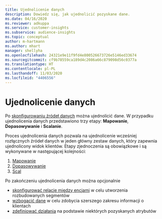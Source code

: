 ```yaml
---
title: Ujednolicenie danych
description: Dowiedz się, jak ujednolicić pozyskane dane.
ms.date: 04/16/2020
ms.reviewer: adkuppa
ms.service: customer-insights
ms.subservice: audience-insights
ms.topic: conceptual
author: m-hartmann
ms.author: mhart
manager: shellyha
ms.openlocfilehash: 24321e9e11f9fd4e800526673726e5146ed33674
ms.sourcegitcommit: cf9b78559ca189d4c2086a66c879098d56c0377a
ms.translationtype: HT
ms.contentlocale: pl-PL
ms.lasthandoff: 11/03/2020
ms.locfileid: "4406556"
---
```

# <a name="data-unification"></a>Ujednolicenie danych

Po [skonfigurowaniu źródeł danych](data-sources.md) można ujednolicić dane. W przypadku ujednolicenia danych przedstawiono trzy etapy: **Mapowanie**, **Dopasowywanie** i **Scalanie**.

Proces ujednolicenia danych pozwala na ujednolicenie wcześniej rozłącznych źródeł danych w jeden główny zestaw danych, który zapewnia ujednolicony widok klientów. Etapy zjednoczenia są obowiązkowe i są wykonywane w następującej kolejności:

1. [Mapowanie](map-entities.md)
2. [Dopasowywanie](match-entities.md)
3. [Scal](merge-entities.md)

Po zakończeniu ujednolicenia danych można opcjonalnie

- [skonfigurować relacje między encjami](relationships.md) w celu utworzenia rozbudowanych segmentów
- [wzbogacić dane](enrichment-hub.md) w celu zdobycia szerszego zakresu informacji o klientach
- [zdefiniować działania](activities.md) na podstawie niektórych pozyskanych atrybutów
